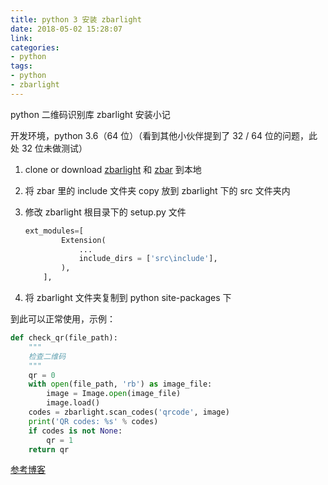 ```yaml
---
title: python 3 安装 zbarlight
date: 2018-05-02 15:28:07
link:
categories:
- python
tags:
- python
- zbarlight
---
```


python 二维码识别库 zbarlight 安装小记

开发环境，python 3.6（64 位）（看到其他小伙伴提到了 32 / 64 位的问题，此处 32 位未做测试）

1. clone or download [zbarlight](https://github.com/Polyconseil/zbarlight) 和 [zbar](https://github.com/ZBar/ZBar) 到本地

2. 将 zbar 里的 include 文件夹 copy 放到 zbarlight 下的 src 文件夹内

3. 修改 zbarlight 根目录下的 setup.py 文件

   ```python
   ext_modules=[
           Extension(
               ...
               include_dirs = ['src\include'],
           ),
       ],
   ```

4. 将 zbarlight 文件夹复制到 python site-packages 下

到此可以正常使用，示例：

```python
def check_qr(file_path):
    """
    检查二维码
    """
    qr = 0
    with open(file_path, 'rb') as image_file:
        image = Image.open(image_file)
        image.load()
    codes = zbarlight.scan_codes('qrcode', image)
    print('QR codes: %s' % codes)
    if codes is not None:
        qr = 1
    return qr
```

[参考博客](https://www.jianshu.com/p/f968527e1d5e) 